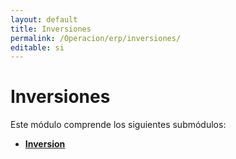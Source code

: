 ```yaml
---
layout: default
title: Inversiones
permalink: /Operacion/erp/inversiones/
editable: si
---
```


# Inversiones  

Este módulo comprende los siguientes submódulos:

* [**Inversion**](http://docs.oasiscom.com/Operacion/erp/inversiones/tinversion/)

